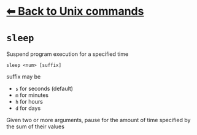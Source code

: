 # [⬅ Back	to Unix commands](unix.md)
# `sleep`
Suspend program execution for a specified time

`sleep <num> [suffix]`

suffix may be
- `s` for seconds (default)
- `m` for minutes
- `h` for hours
- `d` for days

Given two or more arguments, pause for the amount of time specified by the sum of their values
